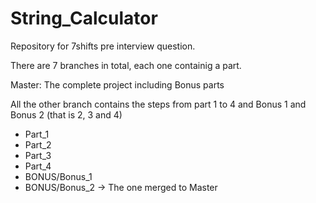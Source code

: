 # String_Calculator
Repository for 7shifts pre interview question.

There are 7 branches in total, each one containig a part.

Master: The complete project including Bonus parts

All the other branch contains the steps from part 1 to 4 and Bonus 1 and Bonus 2 (that is 2, 3 and 4)

- Part_1
- Part_2
- Part_3
- Part_4
- BONUS/Bonus_1
- BONUS/Bonus_2 -> The one merged to Master
